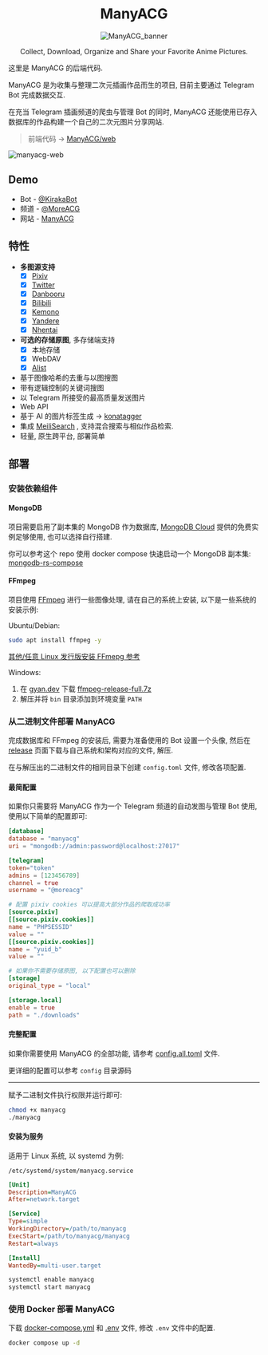<div align="center">
  
# ManyACG

![ManyACG_banner](https://github.com/user-attachments/assets/1d2d7835-18c1-4a50-9cb9-c14ae69659be)

Collect, Download, Organize and Share your Favorite Anime Pictures.

</div
  
---

这里是 ManyACG 的后端代码.

ManyACG 是为收集与整理二次元插画作品而生的项目, 目前主要通过 Telegram Bot 完成数据交互.

在充当 Telegram 插画频道的爬虫与管理 Bot 的同时, ManyACG 还能使用已存入数据库的作品构建一个自己的二次元图片分享网站.

> 前端代码 -> [ManyACG/web](https://github.com/ManyACG/web)

![manyacg-web](https://github.com/user-attachments/assets/670a6092-1406-4f51-ab2b-49a6d9be286f)

## Demo

- Bot - [@KirakaBot](https://t.me/kirakabot)
- 频道 - [@MoreACG](https://t.me/MoreACG)
- 网站 - [ManyACG](https://manyacg.top)

## 特性

- **多图源支持**
  - [x] [Pixiv](https://www.pixiv.net/)
  - [x] [Twitter](https://twitter.com/)
  - [x] [Danbooru](https://danbooru.donmai.us/)
  - [x] [Bilibili](https://www.bilibili.com/)
  - [x] [Kemono](https://www.kemono.su/)
  - [x] [Yandere](https://yande.re/)
  - [x] [Nhentai](https://nhentai.net/)
- **可选的存储原图**, 多存储端支持
  - [x] 本地存储
  - [x] WebDAV
  - [x] [Alist](https://alistgo.com/)
- 基于图像哈希的去重与以图搜图
- 带有逻辑控制的关键词搜图
- 以 Telegram 所接受的最高质量发送图片
- Web API
- 基于 AI 的图片标签生成 -> [konatagger](https://github.com/krau/konatagger)
- 集成 [MeiliSearch](https://www.meilisearch.com/) , 支持混合搜索与相似作品检索.
- 轻量, 原生跨平台, 部署简单

## 部署

### 安装依赖组件

#### MongoDB

项目需要启用了副本集的 MongoDB 作为数据库, [MongoDB Cloud](https://www.mongodb.com/) 提供的免费实例足够使用, 也可以选择自行搭建.

你可以参考这个 repo 使用 docker compose 快速启动一个 MongoDB 副本集: [mongodb-rs-compose](https://github.com/krau/mongodb-rs-compose)

#### FFmpeg

项目使用 [FFmpeg](https://ffmpeg.org/) 进行一些图像处理, 请在自己的系统上安装, 以下是一些系统的安装示例:

Ubuntu/Debian:

```bash
sudo apt install ffmpeg -y
```

[其他/任意 Linux 发行版安装 FFmepg 参考](https://krau.top/posts/linux-install-ffmpeg)

Windows:

1. 在 [gyan.dev](https://www.gyan.dev/ffmpeg/builds/) 下载 [ffmpeg-release-full.7z](https://www.gyan.dev/ffmpeg/builds/ffmpeg-release-full.7z)
2. 解压并将 `bin` 目录添加到环境变量 `PATH`

### 从二进制文件部署 ManyACG

完成数据库和 FFmpeg 的安装后, 需要为准备使用的 Bot 设置一个头像, 然后在 [release](https://github.com/krau/ManyACG/releases) 页面下载与自己系统和架构对应的文件, 解压.

在与解压出的二进制文件的相同目录下创建 `config.toml` 文件, 修改各项配置.

#### 最简配置

如果你只需要将 ManyACG 作为一个 Telegram 频道的自动发图与管理 Bot 使用, 使用以下简单的配置即可:

```toml
[database]
database = "manyacg"
uri = "mongodb://admin:password@localhost:27017"

[telegram]
token="token"
admins = [123456789]
channel = true
username = "@moreacg"

# 配置 pixiv cookies 可以提高大部分作品的爬取成功率
[source.pixiv]
[[source.pixiv.cookies]]
name = "PHPSESSID"
value = ""
[[source.pixiv.cookies]]
name = "yuid_b"
value = ""

# 如果你不需要存储原图, 以下配置也可以删除
[storage]
original_type = "local"

[storage.local]
enable = true
path = "./downloads"
```

#### 完整配置

如果你需要使用 ManyACG 的全部功能, 请参考 [config.all.toml](https://github.com/krau/ManyACG/blob/main/config.all.toml) 文件.

更详细的配置可以参考 `config` 目录源码

---

赋予二进制文件执行权限并运行即可:

```bash
chmod +x manyacg
./manyacg
```

#### 安装为服务

适用于 Linux 系统, 以 systemd 为例:

`/etc/systemd/system/manyacg.service`

```ini
[Unit]
Description=ManyACG
After=network.target

[Service]
Type=simple
WorkingDirectory=/path/to/manyacg
ExecStart=/path/to/manyacg/manyacg
Restart=always

[Install]
WantedBy=multi-user.target
```

```bash
systemctl enable manyacg
systemctl start manyacg
```

### 使用 Docker 部署 ManyACG

下载 [docker-compose.yml](https://github.com/krau/ManyACG/blob/main/docker-compose.yml) 和 [.env](https://github.com/krau/ManyACG/blob/main/.env) 文件, 修改 `.env` 文件中的配置.

```bash
docker compose up -d
```
